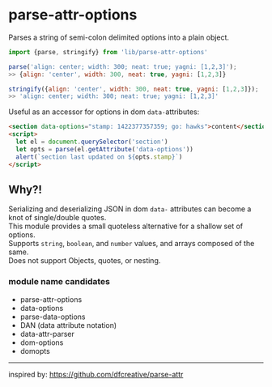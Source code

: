 
# parse-attr-options

Parses a string of semi-colon delimited options into a plain object.  

```javascript
import {parse, stringify} from 'lib/parse-attr-options'

parse('align: center; width: 300; neat: true; yagni: [1,2,3]');
>> {align: 'center', width: 300, neat: true, yagni: [1,2,3]}

stringify({align: 'center', width: 300, neat: true, yagni: [1,2,3]});
>> 'align: center; width: 300; neat: true; yagni: [1,2,3]'
```

Useful as an accessor for options in dom `data-`attributes:

```html
<section data-options="stamp: 1422377357359; go: hawks">content</section>
<script>
  let el = document.querySelector('section')
  let opts = parse(el.getAttribute('data-options'))
  alert(`section last updated on ${opts.stamp}`)
</script>
```

## Why?!
Serializing and deserializing JSON in dom `data-` attributes can become a knot of single/double quotes.  
This module provides a small quoteless alternative for a shallow set of options.  
Supports `string`, `boolean`, and `number` values, and arrays composed of the same.  
Does not support Objects, quotes, or nesting.  


### module name candidates

- parse-attr-options
- data-options
- parse-data-options
- DAN (data attribute notation)
- data-attr-parser
- dom-options
- domopts

---------------------

inspired by: https://github.com/dfcreative/parse-attr
